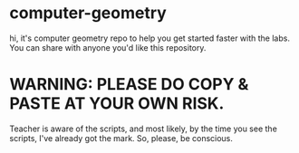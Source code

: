 # computer-geometry
hi, it's computer geometry repo to help you get started faster with the labs. You can share with anyone you'd like this repository.

# WARNING: PLEASE DO COPY & PASTE AT YOUR OWN RISK.
Teacher is aware of the scripts, and most likely, by the time you see the scripts, I've already got the mark. So, please, be conscious.
